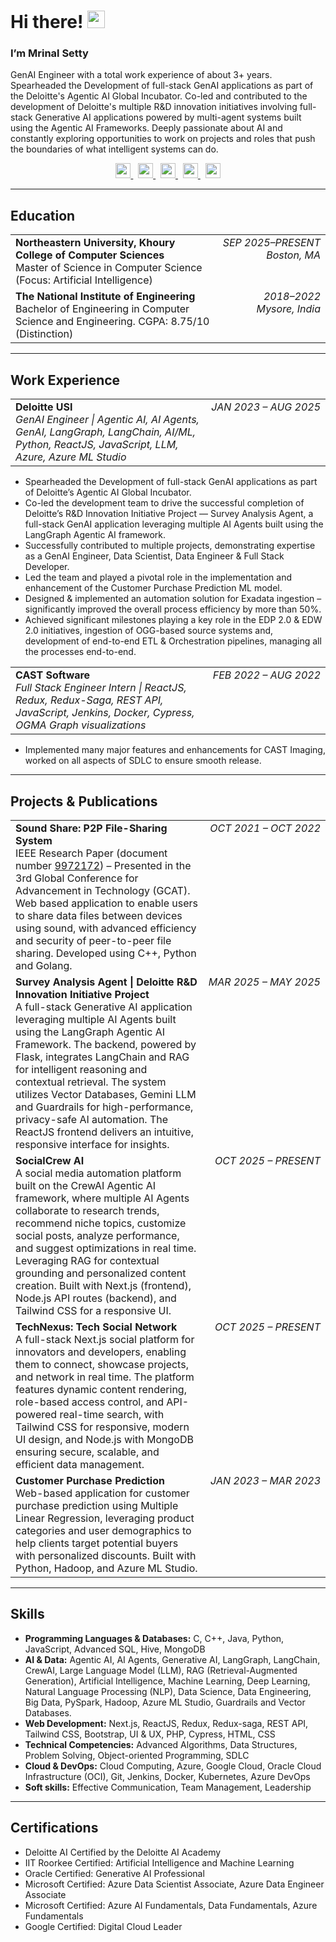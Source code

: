 # Hi there! <img src="https://raw.githubusercontent.com/MartinHeinz/MartinHeinz/master/wave.gif" width="28" alt="wave">
### I’m Mrinal Setty

GenAI Engineer with a total work experience of about 3+ years. Spearheaded the Development of full-stack GenAI applications as part of the Deloitte's Agentic AI Global Incubator. Co-led and contributed to the development of Deloitte's multiple R&D innovation initiatives involving full-stack Generative AI applications powered by multi-agent systems built using the Agentic AI Frameworks. Deeply passionate about AI and constantly exploring opportunities to work on projects and roles that push the boundaries of what intelligent systems can do.

<p align="center">
  <a href="https://www.mrinalsetty.com" title="Portfolio">
    <img src="https://img.shields.io/badge/-Portfolio-0A66C2?logo=vercel&logoColor=white" height="24">
  </a>
  &nbsp;
  <a href="https://linkedin.com/in/mrinalsetty" title="LinkedIn">
    <img src="https://img.shields.io/badge/-LinkedIn-0A66C2?logo=linkedin&logoColor=white" height="24">
  </a>
  &nbsp;
  <a href="mailto:mrinalsetty2000@gmail.com" title="Email">
    <img src="https://img.shields.io/badge/-Email-0A66C2?logo=gmail&logoColor=white" height="24">
  </a>
  &nbsp;
  <a href="https://drive.google.com/file/d/1Lo5yKw0Uns0ajpXkIykLwLjOAMRjDs8_/view?usp=drive_link" title="Resume (PDF)">
    <img src="https://img.shields.io/badge/-Resume-0A66C2?logo=readthedocs&logoColor=white" height="24">
  </a>
  &nbsp;
  <a href="https://scholar.google.com/citations?hl=en&user=wgU5qAsAAAAJ" title="Google Scholar">
    <img src="https://img.shields.io/badge/-Google%20Scholar-0A66C2?logo=google-scholar&logoColor=white" height="24">
  </a>
</p>

---

## Education

<table>
  <tr>
    <td>
      <strong>Northeastern University, Khoury College of Computer Sciences</strong><br/>
      Master of Science in Computer Science (Focus: Artificial Intelligence)
    </td>
    <td style="white-space:nowrap; text-align:right; vertical-align:top;">
      <em>SEP 2025–PRESENT</em><br/>
      <em>Boston, MA</em>
    </td>
  </tr>
  <tr>
    <td>
      <strong>The National Institute of Engineering</strong><br/>
      Bachelor of Engineering in Computer Science and Engineering. CGPA: 8.75/10 (Distinction)
    </td>
    <td style="white-space:nowrap; text-align:right; vertical-align:top;">
      <em>2018–2022</em><br/>
      <em>Mysore, India</em>
    </td>
  </tr>
</table>

---

## Work Experience

<table>
  <tr>
    <td>
      <strong>Deloitte USI</strong><br/>
      <em>GenAI Engineer | Agentic AI, AI Agents, GenAI, LangGraph, LangChain, AI/ML, Python, ReactJS, JavaScript, LLM, Azure, Azure ML Studio</em>
    </td>
    <td style="white-space:nowrap; text-align:right; vertical-align:top;">
      <em>JAN 2023 – AUG 2025</em>
    </td>
  </tr>
</table>

- Spearheaded the Development of full-stack GenAI applications as part of Deloitte’s Agentic AI Global Incubator.  
- Co-led the development team to drive the successful completion of Deloitte’s R&D Innovation Initiative Project — Survey Analysis Agent, a full-stack GenAI application leveraging multiple AI Agents built using the LangGraph Agentic AI framework.  
- Successfully contributed to multiple projects, demonstrating expertise as a  GenAI Engineer, Data Scientist, Data Engineer & Full Stack Developer.  
- Led the team and played a pivotal role in the implementation and enhancement of the Customer Purchase Prediction ML model.  
- Designed & implemented an automation solution for Exadata ingestion – significantly improved the overall process efficiency by more than 50%.  
- Achieved significant milestones playing a key role in the EDP 2.0 & EDW 2.0 initiatives, ingestion of OGG-based source systems and, development of end-to-end ETL & Orchestration pipelines, managing all the processes end-to-end.  

<table>
  <tr>
    <td>
      <strong>CAST Software</strong><br/>
      <em>Full Stack Engineer Intern | ReactJS, Redux, Redux-Saga, REST API, JavaScript, Jenkins, Docker, Cypress, OGMA Graph visualizations</em>
    </td>
    <td style="white-space:nowrap; text-align:right; vertical-align:top;">
      <em>FEB 2022 – AUG 2022</em>
    </td>
  </tr>
</table>

- Implemented many major features and enhancements for CAST Imaging, worked on all aspects of SDLC to ensure smooth release.

---

## Projects & Publications

<table>
  <tr>
    <td>
      <strong>Sound Share: P2P File-Sharing System</strong><br/>
      IEEE Research Paper (document number <a href="https://ieeexplore.ieee.org/document/9972172">9972172</a>) – Presented in the 3rd Global Conference for Advancement in Technology (GCAT).<br/>
      Web based application to enable users to share data files between devices using sound, with advanced efficiency and security of peer-to-peer file sharing. Developed using C++, Python and Golang.
    </td>
    <td style="white-space:nowrap; text-align:right; vertical-align:top;"><em>OCT 2021 – OCT 2022</em></td>
  </tr>

  <tr>
    <td>
      <strong>Survey Analysis Agent | Deloitte R&D Innovation Initiative Project</strong><br/>
      A full-stack Generative AI application leveraging multiple AI Agents built using the LangGraph Agentic AI Framework. The backend, powered by Flask, integrates LangChain and RAG for intelligent reasoning and contextual retrieval. The system utilizes Vector Databases, Gemini LLM and Guardrails for high-performance, privacy-safe AI automation. The ReactJS frontend delivers an intuitive, responsive interface for insights.
    </td>
    <td style="white-space:nowrap; text-align:right; vertical-align:top;"><em>MAR 2025 – MAY 2025</em></td>
  </tr>

  <tr>
    <td>
      <strong>SocialCrew AI</strong><br/>
      A social media automation platform built on the CrewAI Agentic AI framework, where multiple AI Agents collaborate to research trends, recommend niche topics, customize social posts, analyze performance, and suggest optimizations in real time. Leveraging RAG for contextual grounding and personalized content creation. Built with Next.js (frontend), Node.js API routes (backend), and Tailwind CSS for a responsive UI.
    </td>
    <td style="white-space:nowrap; text-align:right; vertical-align:top;"><em>OCT 2025 – PRESENT</em></td>
  </tr>

  <tr>
    <td>
      <strong>TechNexus: Tech Social Network</strong><br/>
      A full-stack Next.js social platform for innovators and developers, enabling them to connect, showcase projects, and network in real time. The platform features dynamic content rendering, role-based access control, and API-powered real-time search, with Tailwind CSS for responsive, modern UI design, and Node.js with MongoDB ensuring secure, scalable, and efficient data management.
    </td>
    <td style="white-space:nowrap; text-align:right; vertical-align:top;"><em>OCT 2025 – PRESENT</em></td>
  </tr>

  <tr>
    <td>
      <strong>Customer Purchase Prediction</strong><br/>
      Web-based application for customer purchase prediction using Multiple Linear Regression, leveraging product categories and user demographics to help clients target potential buyers with personalized discounts. Built with Python, Hadoop, and Azure ML Studio.
    </td>
    <td style="white-space:nowrap; text-align:right; vertical-align:top;"><em>JAN 2023 – MAR 2023</em></td>
  </tr>
</table>

---

## Skills

- **Programming Languages & Databases:** C, C++, Java, Python, JavaScript, Advanced SQL, Hive, MongoDB  
- **AI & Data:** Agentic AI, AI Agents, Generative AI, LangGraph, LangChain, CrewAI, Large Language Model (LLM), RAG (Retrieval-Augmented Generation), Artificial Intelligence, Machine Learning, Deep Learning, Natural Language Processing (NLP), Data Science, Data Engineering, Big Data, PySpark, Hadoop, Azure ML Studio, Guardrails and Vector Databases.  
- **Web Development:** Next.js, ReactJS, Redux, Redux-saga, REST API, Tailwind CSS, Bootstrap, UI & UX, PHP, Cypress, HTML, CSS  
- **Technical Competencies:** Advanced Algorithms, Data Structures, Problem Solving, Object-oriented Programming, SDLC  
- **Cloud & DevOps:** Cloud Computing, Azure, Google Cloud, Oracle Cloud Infrastructure (OCI), Git, Jenkins, Docker, Kubernetes, Azure DevOps  
- **Soft skills:** Effective Communication, Team Management, Leadership

---

## Certifications

- Deloitte AI Certified by the Deloitte AI Academy  
- IIT Roorkee Certified: Artificial Intelligence and Machine Learning  
- Oracle Certified: Generative AI Professional  
- Microsoft Certified: Azure Data Scientist Associate, Azure Data Engineer Associate  
- Microsoft Certified: Azure AI Fundamentals, Data Fundamentals, Azure Fundamentals  
- Google Certified: Digital Cloud Leader
